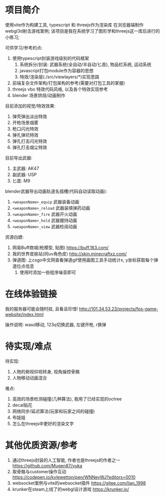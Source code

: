 # 项目简介
使用vite作为构建工具, typescript 和 threejs作为渲染库 在浏览器端制作webgl3d射击游戏案例;
该项目是我在系统学习了图形学和threejs这一库后进行的小练习;

可供学习/参考的点:
1. 使用typescript封装游戏级别的代码框架
   1. 系统拆分/封装: 武器系统(全自动/半自动/匕首), 物品栏系统, 运动系统
   2. javascript打包module作为容器的思想
   3. 特效/渲染层(./src/viewlayers/*)实现思路
2. 前端复杂文件架构/打包架构的参考(需要对打包工具的掌握)
3. threejs vbo 特效代码风格, 以及各个特效实现参考
4. blender 场景烘焙/动画制作

目前添加的视觉/特效效果:
1. 弹壳弹出淡出特效
2. 开枪场景烟雾
3. 枪口闪光特效
4. 弹孔弹坑特效
5. 弹孔打击闪光特效
6. 弹孔打击烟尘特效

目前导出武器:
1. 主武器: AK47
2. 副武器: USP
3. 匕首: M9

blender武器导出动画轨道名插槽(代码自动读取动画):
1. `<weaponName>_equip` 武器装备动画
1. `<weaponName>_reload` 武器装填弹药动画
1. `<weaponName>_fire` 武器开火动画
1. `<weaponName>_hold` 武器握持动画
1. `<weaponName>_view` 武器检阅动画

资源白嫖:
1. 网易Buff商城(枪模型, 贴图) https://buff.163.com/
2. 我的世界皮肤站(同uv角色皮) http://skin.minecraftxz.com/
3. 弹道图: 上csgo中文网查看弹道gif使用画图工具手动统计x, y坐标获取每个弹道位点信息
   1. 使用时添加一些程序噪音即可

# 在线体验链接
我的服务器可能会随时挂, 且看且珍惜!
http://101.34.53.23/projects/fps-game-website/index.html

操作说明:
wasd移动, 123q切换武器, 左键开枪, r换弹

# 待实现/难点
待实现:
1. 人物的俯视仰视转身, 视角操控骨骼
2. 人物移动动画混合

难点:
1. 高效的场景检测碰撞(几种算法), 我用了已经实现的octree
2. decal贴花
3. 网络同步/延迟算法(玩家和玩家之间的碰撞)
4. 布娃娃
5. 怎么在threejs中更好的渲染文字

# 其他优质资源/参考
1. 通过threejs封装的人工智能, 作者也是threejs的作者之一 https://github.com/Mugen87/yuka
2. 取骨骼与customer操作互动 https://codepen.io/kylewetton/pen/WNNeyWJ?editors=0010
3. websocket案例与vite的websocket插件 https://gitee.com/lian_1998
4. krunker在steam上线了的webgl设计游戏 https://krunker.io/